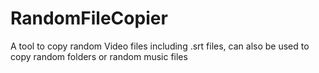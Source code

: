 # RandomFileCopier
A tool to copy random Video files including .srt files, can also be used to copy random folders or random music files
